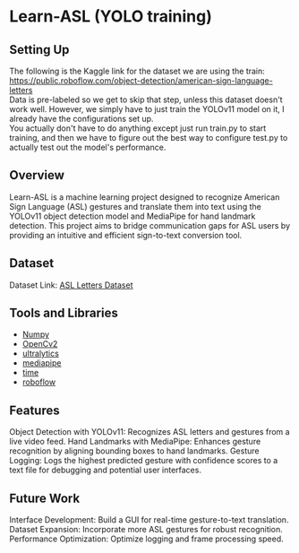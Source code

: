 # Learn-ASL (YOLO training)

## Setting Up
The following is the Kaggle link for the dataset we are using the train: https://public.roboflow.com/object-detection/american-sign-language-letters </br>
Data is pre-labeled so we get to skip that step, unless this dataset doesn't work well. However, we simply have to just train the YOLOv11 model on it, I already have the configurations set up. </br>
You actually don't have to do anything except just run train.py to start training, and then we have to figure out the best way to configure test.py to actually test out the model's performance.

## Overview
Learn-ASL is a machine learning project designed to recognize American Sign Language (ASL) gestures and translate them into text using the YOLOv11 object detection model and MediaPipe for hand landmark detection. This project aims to bridge communication gaps for ASL users by providing an intuitive and efficient sign-to-text conversion tool.

## Dataset
Dataset Link: [ASL Letters Dataset](https://public.roboflow.com/object-detection/american-sign-language-letters)

## Tools and Libraries
- [Numpy](https://numpy.org/doc/)
- [OpenCv2](https://docs.opencv.org/4.x/d6/d00/tutorial_py_root.html)
- [ultralytics](https://github.com/ultralytics/ultralytics)
- [mediapipe](https://ai.google.dev/edge/mediapipe/solutions/guide)
- [time](https://docs.python.org/3/library/time.html)
- [roboflow](https://docs.roboflow.com/)

## Features
Object Detection with YOLOv11: Recognizes ASL letters and gestures from a live video feed.
Hand Landmarks with MediaPipe: Enhances gesture recognition by aligning bounding boxes to hand landmarks.
Gesture Logging: Logs the highest predicted gesture with confidence scores to a text file for debugging and potential user interfaces.

## Future Work
Interface Development: Build a GUI for real-time gesture-to-text translation.
Dataset Expansion: Incorporate more ASL gestures for robust recognition.
Performance Optimization: Optimize logging and frame processing speed.
